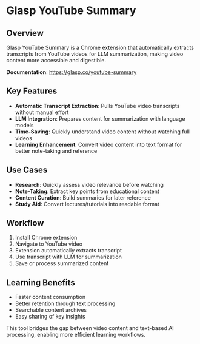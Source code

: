 # Glasp YouTube Summary

## Overview
Glasp YouTube Summary is a Chrome extension that automatically extracts transcripts from YouTube videos for LLM summarization, making video content more accessible and digestible.

**Documentation**: https://glasp.co/youtube-summary

## Key Features
- **Automatic Transcript Extraction**: Pulls YouTube video transcripts without manual effort
- **LLM Integration**: Prepares content for summarization with language models
- **Time-Saving**: Quickly understand video content without watching full videos
- **Learning Enhancement**: Convert video content into text format for better note-taking and reference

## Use Cases
- **Research**: Quickly assess video relevance before watching
- **Note-Taking**: Extract key points from educational content
- **Content Curation**: Build summaries for later reference
- **Study Aid**: Convert lectures/tutorials into readable format

## Workflow
1. Install Chrome extension
2. Navigate to YouTube video
3. Extension automatically extracts transcript
4. Use transcript with LLM for summarization
5. Save or process summarized content

## Learning Benefits
- Faster content consumption
- Better retention through text processing
- Searchable content archives
- Easy sharing of key insights

This tool bridges the gap between video content and text-based AI processing, enabling more efficient learning workflows.